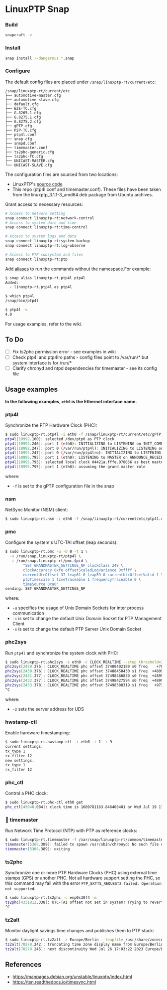 # LinuxPTP Snap


### Build
```bash
snapcraft -v
```

### Install
```bash
snap install --dangerous *.snap
```

### Configure
The default config files are placed under `/snap/linuxptp-rt/current/etc`:
```
/snap/linuxptp-rt/current/etc
├── automotive-master.cfg
├── automotive-slave.cfg
├── default.cfg
├── E2E-TC.cfg
├── G.8265.1.cfg
├── G.8275.1.cfg
├── G.8275.2.cfg
├── gPTP.cfg
├── P2P-TC.cfg
├── ptp4l.conf
├── snap.cfg
├── snmpd.conf
├── timemaster.conf
├── ts2phc-generic.cfg
├── ts2phc-TC.cfg
├── UNICAST-MASTER.cfg
└── UNICAST-SLAVE.cfg
```
The configuration files are sourced from two locations:
- LinuxPTP's [source code](https://github.com/richardcochran/linuxptp)
- This repo (ptp4l.conf and timemaster.conf). These files have been taken from the linuxptp_3.1.1-3_amd64.deb package from Ubuntu archives.

Grant access to necessary resources:
```bash
# Access to network setting
snap connect linuxptp-rt:network-control
# Access to system date and time
snap connect linuxptp-rt:time-control

# Access to system logs and data
snap connect linuxptp-rt:system-backup  
snap connect linuxptp-rt:log-observe   

# Access to PTP subsystem and files
snap connect linuxptp-rt:ptp
```

Add [aliases](https://snapcraft.io/docs/commands-and-aliases) to run the commands without the namespace.For example:
```bash
$ snap alias linuxptp-rt.ptp4l ptp4l
Added:
  - linuxptp-rt.ptp4l as ptp4l

$ which ptp4l
/snap/bin/ptp4l

$ ptp4l -v
4.0
```


For usage examples, refer to the wiki.

## To Do
- [ ] Fix ts2phc permission error - see examples in wiki
- [ ] Check ptp4l and ptp4lro paths - config files point to /var/run/* but system interface is for /run/*
- [ ] Clarify chronyd and ntpd dependencies for timemaster - see its config file

## Usage examples

**In the following examples, `eth0` is the Ethernet interface name.**

### ptp4l
Synchronize the PTP Hardware Clock (PHC):
```bash
$ sudo linuxptp-rt.ptp4l -i eth0 -f /snap/linuxptp-rt/current/etc/gPTP.cfg --step_threshold=1 -m
ptp4l[10992.160]: selected /dev/ptp0 as PTP clock
ptp4l[10992.246]: port 1 (eth0): INITIALIZING to LISTENING on INIT_COMPLETE
ptp4l[10992.247]: port 0 (/var/run/ptp4l): INITIALIZING to LISTENING on INIT_COMPLETE
ptp4l[10992.247]: port 0 (/var/run/ptp4lro): INITIALIZING to LISTENING on INIT_COMPLETE
ptp4l[10995.795]: port 1 (eth0): LISTENING to MASTER on ANNOUNCE_RECEIPT_TIMEOUT_EXPIRES
ptp4l[10995.795]: selected local clock 04421a.fffe.078056 as best master
ptp4l[10995.795]: port 1 (eth0): assuming the grand master role
```

where:
- `-f` is set to the gPTP configuration file in the snap

### nsm
NetSync Monitor (NSM) client:
```bash
$ sudo linuxptp-rt.nsm -i eth0 -f /snap/linuxptp-rt/current/etc/ptp4l.conf 
```


### pmc
Configure the system's UTC-TAI offset (leap seconds):
```bash
$ sudo linuxptp-rt.pmc -u -b 0 -t 1 \
  -s /run/snap.linuxptp-rt/ptp4l \
  -i /run/snap.linuxptp-rt/pmc.$pid \
        "SET GRANDMASTER_SETTINGS_NP clockClass 248 \
        clockAccuracy 0xfe offsetScaledLogVariance 0xffff \
        currentUtcOffset 37 leap61 0 leap59 0 currentUtcOffsetValid 1 \
        ptpTimescale 1 timeTraceable 1 frequencyTraceable 0 \
        timeSource 0xa0"
sending: SET GRANDMASTER_SETTINGS_NP
```

where:
- `-u` specifies the usage of Unix Domain Sockets for inter process communication
- `-i` is set to change the default Unix Domain Socket for PTP Management Client
- `-s` is set to change the default PTP Server Unix Domain Socket


### phc2sys
Run `ptp4l` and synchronize the system clock with PHC:
```bash
$ sudo linuxptp-rt.phc2sys -s eth0 -c CLOCK_REALTIME --step_threshold=1 --transportSpecific=1 -w -m -z /run/snap.linuxptp-rt/ptp4l
phc2sys[2429.376]: CLOCK_REALTIME phc offset 37488402189 s0 freq    +781 delay      0
phc2sys[2430.376]: CLOCK_REALTIME phc offset 37488450430 s1 freq  +48990 delay      0
phc2sys[2431.377]: CLOCK_REALTIME phc offset 37498466839 s0 freq  +48990 delay      0
phc2sys[2432.377]: CLOCK_REALTIME phc offset 37498427594 s0 freq  +48990 delay      0
phc2sys[2433.378]: CLOCK_REALTIME phc offset 37498388319 s1 freq   +9735 delay      0
^C
```

where:
- `-z` sets the server address for UDS


### hwstamp-ctl
Enable hardware timestamping:
```bash
$ sudo linuxptp-rt.hwstamp-ctl -i eth0 -t 1 -r 9
current settings:
tx_type 1
rx_filter 12
new settings:
tx_type 1
rx_filter 12
```

### phc_ctl
Control a PHC clock:
```bash
$ sudo linuxptp-rt.phc-ctl eth0 get
phc_ctl[45040.084]: clock time is 1689781163.846408401 or Wed Jul 19 17:39:23 2023
```

### 🚧 timemaster
Run Network Time Protocol (NTP) with PTP as reference clocks:
```bash
$ sudo linuxptp-rt.timemaster -f /var/snap/linuxptp-rt/common/timemaster.conf -m 
timemaster[5368.389]: failed to spawn /usr/sbin/chronyd: No such file or directory
timemaster[5368.389]: exiting
```

### ts2phc
Synchronize one or more PTP Hardware Clocks (PHC) using external time stamps (GPS) or another PHC. Not all hardware support setting the PHC, so this command may fail with the error `PTP_EXTTS_REQUEST2 failed: Operation not supported`.

```bash
$ sudo linuxptp-rt.ts2phc -c enp0s30f4 -m
ts2phc[4331812.338]: UTC-TAI offset not set in system! Trying to revert to leapfile
^C
```

### tz2alt
Monitor daylight savings time changes and publishes them to PTP stack:
```bash
$ sudo linuxptp-rt.tz2alt -z Europe/Berlin --leapfile /usr/share/zoneinfo/leap-seconds.list
tz2alt[70278.242]: truncating time zone display name from Europe/Berlin to Berlin
tz2alt[70278.245]: next discontinuity Wed Jul 26 17:03:22 2023 Europe/Berlin
```

## References
 - https://manpages.debian.org/unstable/linuxptp/index.html
 - https://tsn.readthedocs.io/timesync.html
